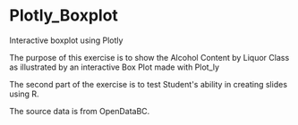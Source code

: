 # Plotly_Boxplot
Interactive boxplot using Plotly

The purpose of this exercise is to show the Alcohol Content by Liquor Class as illustrated by an interactive Box Plot made with Plot_ly

The second part of the exercise is to test Student's ability in creating slides using R.

The source data is from OpenDataBC.
